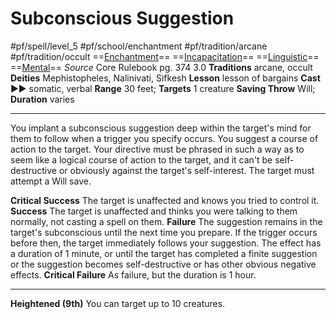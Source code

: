 # Subconscious Suggestion
#pf/spell/level_5 #pf/school/enchantment #pf/tradition/arcane #pf/tradition/occult
==[Enchantment](../../../Traits/Enchantment.md)== ==[Incapacitation](../../../Traits/Incapacitation.md)== ==[Linguistic](../../../Traits/Linguistic.md)== ==[Mental](../../../Traits/Mental.md)==
*Source* Core Rulebook pg. 374 3.0
**Traditions** arcane, occult
**Deities** Mephistopheles, Nalinivati, Sifkesh
**Lesson** lesson of bargains
**Cast** ►► somatic, verbal
**Range** 30 feet; **Targets** 1 creature
**Saving Throw** Will; **Duration** varies

---
You implant a subconscious suggestion deep within the target's mind for them to follow when a trigger you specify occurs. You suggest a course of action to the target. Your directive must be phrased in such a way as to seem like a logical course of action to the target, and it can't be self-destructive or obviously against the target's self-interest. The target must attempt a Will save.

**Critical Success** The target is unaffected and knows you tried to control it.
**Success** The target is unaffected and thinks you were talking to them normally, not casting a spell on them.
**Failure** The suggestion remains in the target's subconscious until the next time you prepare. If the trigger occurs before then, the target immediately follows your suggestion. The effect has a duration of 1 minute, or until the target has completed a finite suggestion or the suggestion becomes self-destructive or has other obvious negative effects.
**Critical Failure** As failure, but the duration is 1 hour.

<hr>

**Heightened (9th)** You can target up to 10 creatures.
